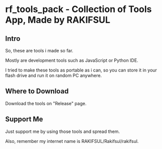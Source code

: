 # rf_tools_pack - Collection of Tools App, Made by RAKIFSUL

## Intro

So, these are tools i made so far.

Mostly are development tools such as JavaScript or Python IDE.

I tried to make these tools as portable as i can, so you can store it in your flash drive and run it on random PC anywhere.

## Where to Download

Download the tools on "Release" page.

## Support Me

Just support me by using those tools and spread them.

Also, remember my internet name is RAKIFSUL/Rakifsul/rakifsul.
